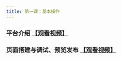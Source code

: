 ```yaml
---
title: 第一课：基本操作
---
```


### 平台介绍 [【观看视频】](https://meeting.tencent.com/meetlog/detail/index.html?s=Y34svbknadCBGrxjKFThHFl76jj1G-iL_J-EHSOrB9A)

### 页面搭建与调试、预览发布 [【观看视频】](https://meeting.tencent.com/meetlog/detail/index.html?s=pw_xGghCZA_NcQt8jWN9ZWeXhGOlHsE4d1cQvXQgVJA)

<!-- 
Bilibili内嵌代码
<div style="position: relative; padding: 30% 45%;">
<iframe style="position: absolute; width: 100%; height: 100%; left: 0; top: 0;" src="//player.bilibili.com/player.html?aid=234652024&bvid=BV1z8411672D&cid=1300528601&p=1&autoplay=0" frameborder="no" scrolling="no"></iframe>
</div> -->
